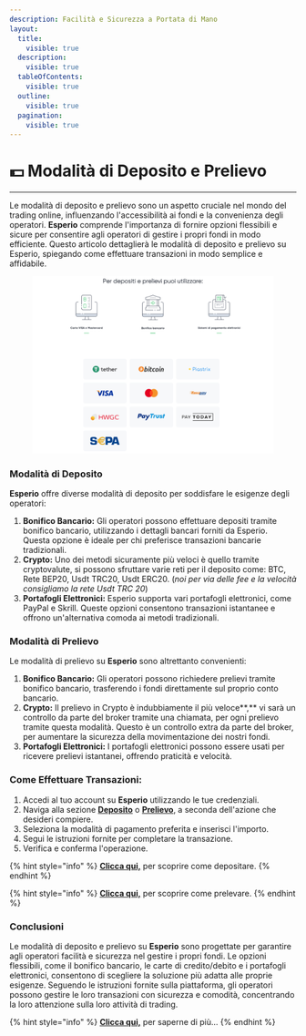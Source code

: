 ```yaml
---
description: Facilità e Sicurezza a Portata di Mano
layout:
  title:
    visible: true
  description:
    visible: true
  tableOfContents:
    visible: true
  outline:
    visible: true
  pagination:
    visible: true
---
```


# 💵 Modalità di Deposito e Prelievo

***

Le modalità di deposito e prelievo sono un aspetto cruciale nel mondo del trading online, influenzando l'accessibilità ai fondi e la convenienza degli operatori. **Esperio** comprende l'importanza di fornire opzioni flessibili e sicure per consentire agli operatori di gestire i propri fondi in modo efficiente. Questo articolo dettaglierà le modalità di deposito e prelievo su Esperio, spiegando come effettuare transazioni in modo semplice e affidabile.

<figure><img src="../../../.gitbook/assets/Schermata 2023-08-21 alle 09.38.37.png" alt=""><figcaption></figcaption></figure>

### **Modalità di Deposito**

**Esperio** offre diverse modalità di deposito per soddisfare le esigenze degli operatori:

1. **Bonifico Bancario:** Gli operatori possono effettuare depositi tramite bonifico bancario, utilizzando i dettagli bancari forniti da Esperio. Questa opzione è ideale per chi preferisce transazioni bancarie tradizionali.
2. **Crypto:** Uno dei metodi sicuramente più veloci è quello tramite cryptovalute, si possono sfruttare varie reti per il deposito come: BTC, Rete BEP20, Usdt TRC20, Usdt ERC20. (_noi per via delle fee e la velocità consigliamo la rete Usdt TRC 20_)
3. **Portafogli Elettronici:** Esperio supporta vari portafogli elettronici, come PayPal e Skrill. Queste opzioni consentono transazioni istantanee e offrono un'alternativa comoda ai metodi tradizionali.

### **Modalità di Prelievo**

Le modalità di prelievo su **Esperio** sono altrettanto convenienti:

1. **Bonifico Bancario:** Gli operatori possono richiedere prelievi tramite bonifico bancario, trasferendo i fondi direttamente sul proprio conto bancario.
2. **Crypto:** Il prelievo in Crypto è indubbiamente il più veloce**,** vi sarà un controllo da parte del broker tramite una chiamata, per ogni prelievo tramite questa modalità. Questo è un controllo extra da parte del broker, per aumentare la sicurezza della movimentazione dei nostri fondi.
3. **Portafogli Elettronici:** I portafogli elettronici possono essere usati per ricevere prelievi istantanei, offrendo praticità e velocità.

### **Come Effettuare Transazioni:**

1. Accedi al tuo account su **Esperio** utilizzando le tue credenziali.
2. Naviga alla sezione [**Deposito**](https://my.esperio.org/money\_input?currency=978) o [**Prelievo**](https://my.esperio.org/money\_output?), a seconda dell'azione che desideri compiere.
3. Seleziona la modalità di pagamento preferita e inserisci l'importo.
4. Segui le istruzioni fornite per completare la transazione.
5. Verifica e conferma l'operazione.

{% hint style="info" %}
[**Clicca qui,**](come-depositare.md) per scoprire come depositare.
{% endhint %}

{% hint style="info" %}
[**Clicca qui,**](broken-reference) per scoprire come prelevare.
{% endhint %}

### **Conclusioni**

Le modalità di deposito e prelievo su **Esperio** sono progettate per garantire agli operatori facilità e sicurezza nel gestire i propri fondi. Le opzioni flessibili, come il bonifico bancario, le carte di credito/debito e i portafogli elettronici, consentono di scegliere la soluzione più adatta alle proprie esigenze. Seguendo le istruzioni fornite sulla piattaforma, gli operatori possono gestire le loro transazioni con sicurezza e comodità, concentrando la loro attenzione sulla loro attività di trading.

{% hint style="info" %}
[**Clicca qui,**](https://www.esperio.org/it/earn/payment) per saperne di più...
{% endhint %}

